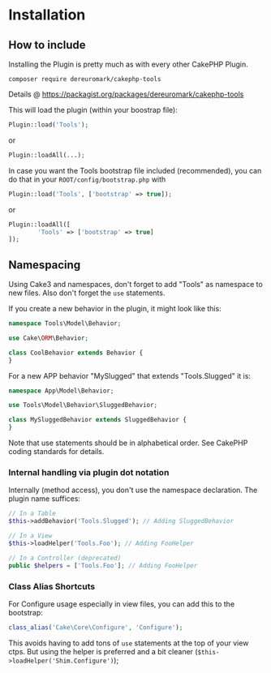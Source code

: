 # Installation

## How to include
Installing the Plugin is pretty much as with every other CakePHP Plugin.

```
composer require dereuromark/cakephp-tools
```

Details @ https://packagist.org/packages/dereuromark/cakephp-tools

This will load the plugin (within your boostrap file):
```php
Plugin::load('Tools');
```
or
```php
Plugin::loadAll(...);
```

In case you want the Tools bootstrap file included (recommended), you can do that in your `ROOT/config/bootstrap.php` with

```php
Plugin::load('Tools', ['bootstrap' => true]);
```

or

```php
Plugin::loadAll([
        'Tools' => ['bootstrap' => true]
]);
```

## Namespacing
Using Cake3 and namespaces, don't forget to add "Tools" as namespace to new files.
Also don't forget the `use` statements.

If you create a new behavior in the plugin, it might look like this:
```php
namespace Tools\Model\Behavior;

use Cake\ORM\Behavior;

class CoolBehavior extends Behavior {
}
```

For a new APP behavior "MySlugged" that extends "Tools.Slugged" it is:
```php
namespace App\Model\Behavior;

use Tools\Model\Behavior\SluggedBehavior;

class MySluggedBehavior extends SluggedBehavior {
}
```
Note that use statements should be in alphabetical order.
See CakePHP coding standards for details.

### Internal handling via plugin dot notation
Internally (method access), you don't use the namespace declaration. The plugin name suffices:
```php
// In a Table
$this->addBehavior('Tools.Slugged'); // Adding SluggedBehavior

// In a View
$this->loadHelper('Tools.Foo'); // Adding FooHelper

// In a Controller (deprecated)
public $helpers = ['Tools.Foo']; // Adding FooHelper
```

### Class Alias Shortcuts

For Configure usage especially in view files, you can add this to the bootstrap:
```php
class_alias('Cake\Core\Configure', 'Configure');
```
This avoids having to add tons of `use` statements at the top of your view ctps.
But using the helper is preferred and a bit cleaner (`$this->loadHelper('Shim.Configure')`);
